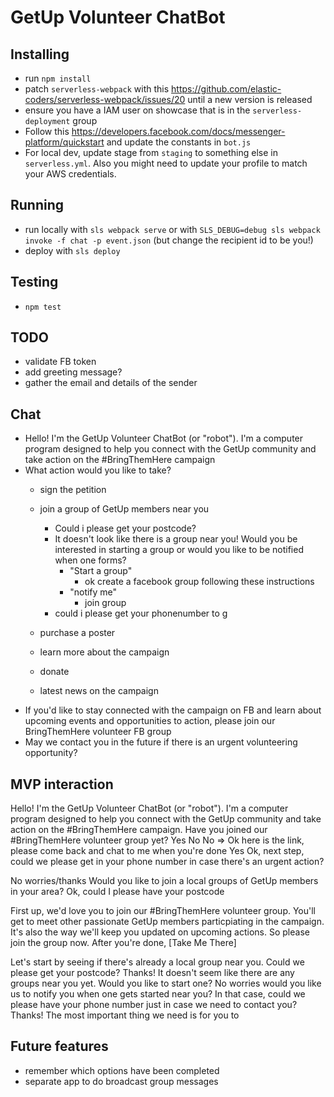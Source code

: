 # GetUp Volunteer ChatBot

## Installing

* run `npm install`
* patch `serverless-webpack` with this https://github.com/elastic-coders/serverless-webpack/issues/20 until a new version is released
* ensure you have a IAM user on showcase that is in the `serverless-deployment` group
* Follow this https://developers.facebook.com/docs/messenger-platform/quickstart and update the constants in `bot.js`
* For local dev, update stage from `staging` to something else in `serverless.yml`. Also you might need to update your profile to match your AWS credentials.

## Running

* run locally with `sls webpack serve` or with `SLS_DEBUG=debug sls webpack invoke -f chat -p event.json` (but change the recipient id to be you!)
* deploy with `sls deploy`

## Testing

* `npm test`

## TODO

* validate FB token
* add greeting message?
* gather the email and details of the sender

## Chat

* Hello! I'm the GetUp Volunteer ChatBot (or "robot"). I'm a computer program designed to help you connect with the GetUp community and take action on the #BringThemHere campaign
* What action would you like to take?
  * sign the petition
  * join a group of GetUp members near you
    * Could i please get your postcode?
    * It doesn't look like there is a group near you! Would you be interested in starting a group or would you like to be notified when one forms?
      * "Start a group"
        * ok create a facebook group following these instructions
      * "notify me"
        * join group
    * could i please get your phonenumber to g
      
  * purchase a poster
  * learn more about the campaign
  * donate
  * latest news on the campaign
* If you'd like to stay connected with the campaign on FB and learn about upcoming events and opportunities to action, please join our BringThemHere volunteer FB group
* May we contact you in the future if there is an urgent volunteering opportunity?

## MVP interaction

Hello! I'm the GetUp Volunteer ChatBot (or "robot"). I'm a computer program designed to help you connect with the GetUp community and take action on the #BringThemHere campaign.
Have you joined our #BringThemHere volunteer group yet?
Yes No
  No => Ok here is the link, please come back and chat to me when you're done
Yes
Ok, next step, could we please get in your phone number in case there's an urgent action?

No worries/thanks
Would you like to join a local groups of GetUp members in your area?
Ok, could I please have your postcode


First up, we'd love you to join our #BringThemHere volunteer group. You'll get to meet other passionate GetUp members particpiating in the campaign. It's also the way we'll keep you updated on upcoming actions. So please join the group now. After you're done, 
[Take Me There]




Let's start by seeing if there's already a local group near you. Could we please get your postcode?
Thanks! It doesn't seem like there are any groups near you yet. Would you like to start one?
No worries would you like us to notify you when one gets started near you?
In that case, could we please have your phone number just in case we need to contact you?
Thanks! The most important thing we need is for you to 


## Future features

* remember which options have been completed
* separate app to do broadcast group messages
